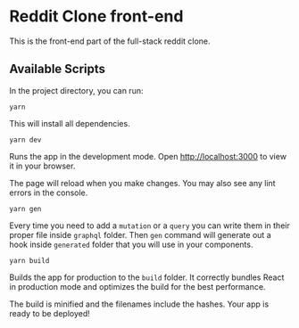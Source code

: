 # Reddit Clone front-end  
This is the front-end part of the full-stack reddit clone.  

## Available Scripts

In the project directory, you can run:

```
yarn
```
This will install all dependencies.

```
yarn dev
```

Runs the app in the development mode. Open [http://localhost:3000](http://localhost:3000) to view it in your browser.

The page will reload when you make changes. You may also see any lint errors in the console.  

```
yarn gen
```  

Every time you need to add a `mutation` or a `query` you can write them in their proper file inside `graphql` folder. Then `gen` command will generate out a hook inside `generated` folder that you will use in your components.  

```
yarn build
```

Builds the app for production to the `build` folder. It correctly bundles React in production mode and optimizes the build for the best performance.

The build is minified and the filenames include the hashes. Your app is ready to be deployed!
